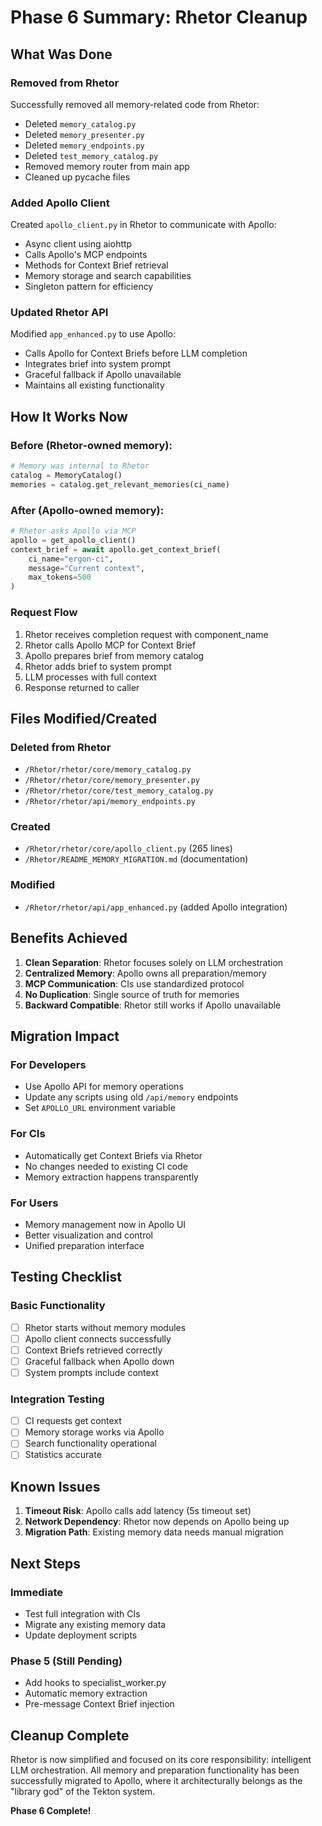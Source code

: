 # Phase 6 Summary: Rhetor Cleanup

## What Was Done

### Removed from Rhetor
Successfully removed all memory-related code from Rhetor:
- Deleted `memory_catalog.py`
- Deleted `memory_presenter.py`
- Deleted `memory_endpoints.py`
- Deleted `test_memory_catalog.py`
- Removed memory router from main app
- Cleaned up pycache files

### Added Apollo Client
Created `apollo_client.py` in Rhetor to communicate with Apollo:
- Async client using aiohttp
- Calls Apollo's MCP endpoints
- Methods for Context Brief retrieval
- Memory storage and search capabilities
- Singleton pattern for efficiency

### Updated Rhetor API
Modified `app_enhanced.py` to use Apollo:
- Calls Apollo for Context Briefs before LLM completion
- Integrates brief into system prompt
- Graceful fallback if Apollo unavailable
- Maintains all existing functionality

## How It Works Now

### Before (Rhetor-owned memory):
```python
# Memory was internal to Rhetor
catalog = MemoryCatalog()
memories = catalog.get_relevant_memories(ci_name)
```

### After (Apollo-owned memory):
```python
# Rhetor asks Apollo via MCP
apollo = get_apollo_client()
context_brief = await apollo.get_context_brief(
    ci_name="ergon-ci",
    message="Current context",
    max_tokens=500
)
```

### Request Flow
1. Rhetor receives completion request with component_name
2. Rhetor calls Apollo MCP for Context Brief
3. Apollo prepares brief from memory catalog
4. Rhetor adds brief to system prompt
5. LLM processes with full context
6. Response returned to caller

## Files Modified/Created

### Deleted from Rhetor
- `/Rhetor/rhetor/core/memory_catalog.py`
- `/Rhetor/rhetor/core/memory_presenter.py`
- `/Rhetor/rhetor/core/test_memory_catalog.py`
- `/Rhetor/rhetor/api/memory_endpoints.py`

### Created
- `/Rhetor/rhetor/core/apollo_client.py` (265 lines)
- `/Rhetor/README_MEMORY_MIGRATION.md` (documentation)

### Modified
- `/Rhetor/rhetor/api/app_enhanced.py` (added Apollo integration)

## Benefits Achieved

1. **Clean Separation**: Rhetor focuses solely on LLM orchestration
2. **Centralized Memory**: Apollo owns all preparation/memory
3. **MCP Communication**: CIs use standardized protocol
4. **No Duplication**: Single source of truth for memories
5. **Backward Compatible**: Rhetor still works if Apollo unavailable

## Migration Impact

### For Developers
- Use Apollo API for memory operations
- Update any scripts using old `/api/memory` endpoints
- Set `APOLLO_URL` environment variable

### For CIs
- Automatically get Context Briefs via Rhetor
- No changes needed to existing CI code
- Memory extraction happens transparently

### For Users
- Memory management now in Apollo UI
- Better visualization and control
- Unified preparation interface

## Testing Checklist

### Basic Functionality
- [ ] Rhetor starts without memory modules
- [ ] Apollo client connects successfully
- [ ] Context Briefs retrieved correctly
- [ ] Graceful fallback when Apollo down
- [ ] System prompts include context

### Integration Testing
- [ ] CI requests get context
- [ ] Memory storage works via Apollo
- [ ] Search functionality operational
- [ ] Statistics accurate

## Known Issues

1. **Timeout Risk**: Apollo calls add latency (5s timeout set)
2. **Network Dependency**: Rhetor now depends on Apollo being up
3. **Migration Path**: Existing memory data needs manual migration

## Next Steps

### Immediate
- Test full integration with CIs
- Migrate any existing memory data
- Update deployment scripts

### Phase 5 (Still Pending)
- Add hooks to specialist_worker.py
- Automatic memory extraction
- Pre-message Context Brief injection

## Cleanup Complete

Rhetor is now simplified and focused on its core responsibility: intelligent LLM orchestration. All memory and preparation functionality has been successfully migrated to Apollo, where it architecturally belongs as the "library god" of the Tekton system.

**Phase 6 Complete!**